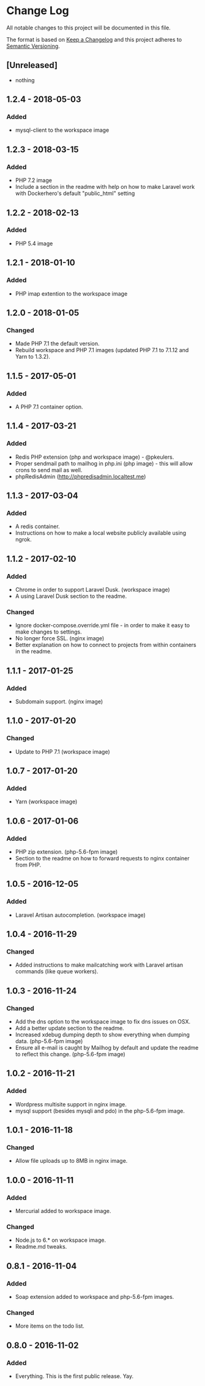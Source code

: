 # Change Log

All notable changes to this project will be documented in this file.

The format is based on [Keep a Changelog](http://keepachangelog.com/) and this project adheres to [Semantic Versioning](http://semver.org/).

## [Unreleased]

- nothing

## 1.2.4 - 2018-05-03

### Added

- mysql-client to the workspace image

## 1.2.3 - 2018-03-15

### Added

- PHP 7.2 image
- Include a section in the readme with help on how to make Laravel work with Dockerhero's default "public_html" setting

## 1.2.2 - 2018-02-13

### Added

- PHP 5.4 image

## 1.2.1 - 2018-01-10

### Added

- PHP imap extention to the workspace image

## 1.2.0 - 2018-01-05

### Changed

- Made PHP 7.1 the default version.
- Rebuild workspace and PHP 7.1 images (updated PHP 7.1 to 7.1.12 and Yarn to 1.3.2).

## 1.1.5 - 2017-05-01

### Added

- A PHP 7.1 container option.

## 1.1.4 - 2017-03-21

### Added

- Redis PHP extension (php and workspace image) - @pkeulers.
- Proper sendmail path to mailhog in php.ini (php image) - this will allow crons to send mail as well.
- phpRedisAdmin (<http://phpredisadmin.localtest.me>)

## 1.1.3 - 2017-03-04

### Added

- A redis container.
- Instructions on how to make a local website publicly available using ngrok.

## 1.1.2 - 2017-02-10

### Added

- Chrome in order to support Laravel Dusk. (workspace image)
- A using Laravel Dusk section to the readme.

### Changed

- Ignore docker-compose.override.yml file - in order to make it easy to make changes to settings.
- No longer force SSL. (nginx image)
- Better explanation on how to connect to projects from within containers in the readme.

## 1.1.1 - 2017-01-25

### Added

- Subdomain support. (nginx image)

## 1.1.0 - 2017-01-20

### Changed

- Update to PHP 7.1 (workspace image)

## 1.0.7 - 2017-01-20

### Added

- Yarn (workspace image)

## 1.0.6 - 2017-01-06

### Added

- PHP zip extension. (php-5.6-fpm image)
- Section to the readme on how to forward requests to nginx container from PHP.

## 1.0.5 - 2016-12-05

### Added

- Laravel Artisan autocompletion. (workspace image)

## 1.0.4 - 2016-11-29

### Changed

- Added instructions to make mailcatching work with Laravel artisan commands (like queue workers).

## 1.0.3 - 2016-11-24

### Changed

- Add the dns option to the workspace image to fix dns issues on OSX.
- Add a better update section to the readme.
- Increased xdebug dumping depth to show everything when dumping data. (php-5.6-fpm image)
- Ensure all e-mail is caught by Mailhog by default and update the readme to reflect this change. (php-5.6-fpm image)

## 1.0.2 - 2016-11-21

### Added

- Wordpress multisite support in nginx image.
- mysql support (besides mysqli and pdo) in the php-5.6-fpm image.

## 1.0.1 - 2016-11-18

### Changed

- Allow file uploads up to 8MB in nginx image.

## 1.0.0 - 2016-11-11

### Added

- Mercurial added to workspace image.

### Changed

- Node.js to 6.* on workspace image.
- Readme.md tweaks.

## 0.8.1 - 2016-11-04

### Added

- Soap extension added to workspace and php-5.6-fpm images.

### Changed

- More items on the todo list.

## 0.8.0 - 2016-11-02

### Added

- Everything. This is the first public release. Yay.
